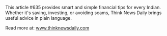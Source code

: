 This article #635 provides smart and simple financial tips for every Indian. Whether it's saving, investing, or avoiding scams, Think News Daily brings useful advice in plain language.

Read more at: www.thinknewsdaily.com